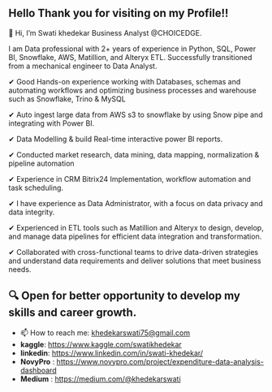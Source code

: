 ## Hello Thank you for visiting on my Profile!!
👋 Hi, I’m Swati khedekar Business Analyst @CHOICEDGE.
  
I am Data professional with 2+ years of experience in Python, SQL, Power BI, Snowflake, AWS, Matillion, and Alteryx ETL. Successfully transitioned from a mechanical engineer to Data Analyst.

✔ Good Hands-on experience working with Databases, schemas and automating workflows and optimizing business processes and warehouse such as Snowflake, Trino & MySQL

✔ Auto ingest large data from AWS s3 to snowflake by using Snow pipe and integrating with Power BI.

✔ Data Modelling & build Real-time interactive power BI reports.

✔ Conducted market research, data mining, data mapping, normalization & pipeline automation 

✔ Experience in CRM Bitrix24 Implementation, workflow automation and task scheduling.

✔ I have experience as Data Administrator, with a focus on data privacy and data integrity.

✔ Experienced in ETL tools such as Matillion and Alteryx to design, develop, and manage data pipelines for efficient data integration and transformation.

✔ Collaborated with cross-functional teams to drive data-driven strategies and understand data requirements and deliver solutions that meet business needs.

🔍 Open for better opportunity to develop my skills and career growth.
-
- 📫 How to reach me: khedekarswati75@gmail.com
- **kaggle**: https://www.kaggle.com/swatikhedekar
- **linkedin**: https://www.linkedin.com/in/swati-khedekar/
- **NovyPro** : https://www.novypro.com/project/expenditure-data-analysis-dashboard
- **Medium** : https://medium.com/@khedekarswati
<!---
Swatikhedekar/Swatikhedekar is a ✨ special ✨ repository because its `README.md` (this file) appears on your GitHub profile.
You can click the Preview link to take a look at your changes.
--->
